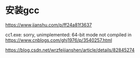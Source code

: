 # 安装gcc
https://www.jianshu.com/p/ff24a81f3637

cc1.exe: sorry, unimplemented: 64-bit mode not compiled in
https://www.cnblogs.com/ghj1976/p/3540257.html


https://blog.csdn.net/wrzfeijianshen/article/details/82845274